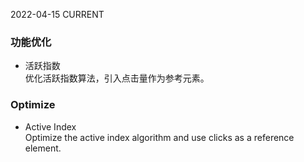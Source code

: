 2022-04-15
CURRENT
### 功能优化

- 活跃指数   
优化活跃指数算法，引入点击量作为参考元素。

### Optimize

- Active Index   
Optimize the active index algorithm and use clicks as a reference element.

